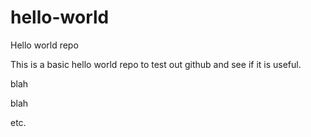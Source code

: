 # hello-world
Hello world repo

This is a basic hello world repo to test out github and see if it is useful.

blah

blah

etc.
